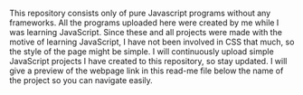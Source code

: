 This repository consists only of pure Javascript programs without any frameworks. All the programs uploaded here were created by me while I was learning JavaScript.
Since these and all projects were made with the motive of learning JavaScript, I have not been involved in CSS that much, so the style of the page might be simple.
I will continuously upload simple JavaScript projects I have created to this repository, so stay updated.
I will give a preview of the webpage link in this read-me file below the name of the project so you can navigate easily.
